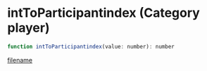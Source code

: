 # intToParticipantindex (Category player)

```js
function intToParticipantindex(value: number): number
```

[filename](intToParticipantindex_m.md ':include')